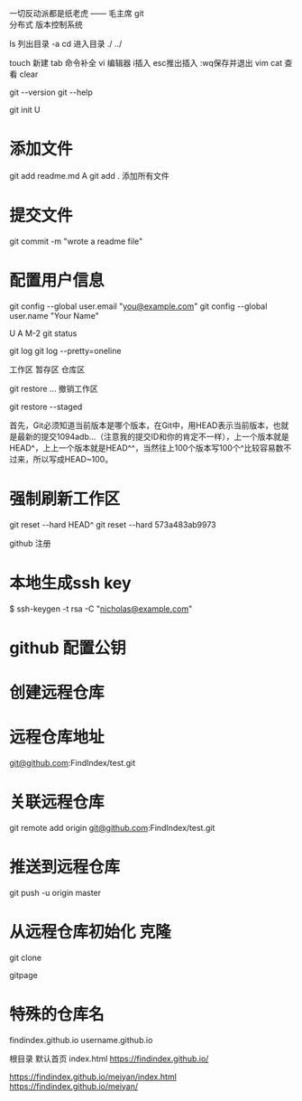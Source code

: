 一切反动派都是纸老虎 —— 毛主席
git  
分布式 版本控制系统


ls  列出目录 -a
cd 进入目录 ./ ../

touch 新建
tab 命令补全
vi 编辑器 i插入 esc推出插入 :wq保存并退出 vim
cat 查看
clear



git --version
git --help


git init  U

# 添加文件
git add readme.md  A
git add . 添加所有文件

# 提交文件
git commit -m "wrote a readme file" 


# 配置用户信息
git config --global user.email "you@example.com"
git config --global user.name "Your Name" 


U A M-2
git status


git log
git log --pretty=oneline



工作区 暂存区 仓库区


git restore <file>...  撤销工作区

git restore --staged <file>



首先，Git必须知道当前版本是哪个版本，在Git中，用HEAD表示当前版本，也就是最新的提交1094adb...（注意我的提交ID和你的肯定不一样），上一个版本就是HEAD^，上上一个版本就是HEAD^^，当然往上100个版本写100个^比较容易数不过来，所以写成HEAD~100。

# 强制刷新工作区
git reset --hard HEAD^
git reset --hard 573a483ab9973


github 注册

# 本地生成ssh key
$ ssh-keygen -t rsa -C "nicholas@example.com"

# github 配置公钥

# 创建远程仓库

# 远程仓库地址
git@github.com:FindIndex/test.git


# 关联远程仓库
git remote add origin git@github.com:FindIndex/test.git

# 推送到远程仓库
git push -u origin master

# 从远程仓库初始化 克隆
git clone



gitpage

# 特殊的仓库名 
findindex.github.io
username.github.io

根目录 默认首页 index.html
https://findindex.github.io/

https://findindex.github.io/meiyan/index.html
https://findindex.github.io/meiyan/